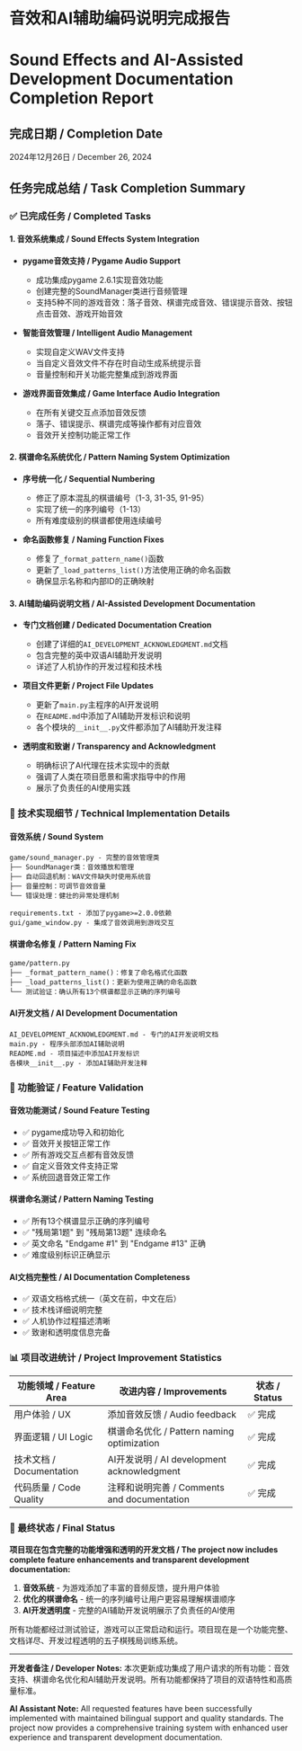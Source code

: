 # 音效和AI辅助编码说明完成报告
# Sound Effects and AI-Assisted Development Documentation Completion Report

## 完成日期 / Completion Date
2024年12月26日 / December 26, 2024

## 任务完成总结 / Task Completion Summary

### ✅ 已完成任务 / Completed Tasks

#### 1. 音效系统集成 / Sound Effects System Integration
- **pygame音效支持 / Pygame Audio Support**
  - 成功集成pygame 2.6.1实现音效功能
  - 创建完整的SoundManager类进行音频管理
  - 支持5种不同的游戏音效：落子音效、棋谱完成音效、错误提示音效、按钮点击音效、游戏开始音效

- **智能音效管理 / Intelligent Audio Management**
  - 实现自定义WAV文件支持
  - 当自定义音效文件不存在时自动生成系统提示音
  - 音量控制和开关功能完整集成到游戏界面

- **游戏界面音效集成 / Game Interface Audio Integration**
  - 在所有关键交互点添加音效反馈
  - 落子、错误提示、棋谱完成等操作都有对应音效
  - 音效开关控制功能正常工作

#### 2. 棋谱命名系统优化 / Pattern Naming System Optimization
- **序号统一化 / Sequential Numbering**
  - 修正了原本混乱的棋谱编号（1-3, 31-35, 91-95）
  - 实现了统一的序列编号（1-13）
  - 所有难度级别的棋谱都使用连续编号

- **命名函数修复 / Naming Function Fixes**
  - 修复了`_format_pattern_name()`函数
  - 更新了`_load_patterns_list()`方法使用正确的命名函数
  - 确保显示名称和内部ID的正确映射

#### 3. AI辅助编码说明文档 / AI-Assisted Development Documentation
- **专门文档创建 / Dedicated Documentation Creation**
  - 创建了详细的`AI_DEVELOPMENT_ACKNOWLEDGMENT.md`文档
  - 包含完整的英中双语AI辅助开发说明
  - 详述了人机协作的开发过程和技术栈

- **项目文件更新 / Project File Updates**
  - 更新了`main.py`主程序的AI开发说明
  - 在`README.md`中添加了AI辅助开发标识和说明
  - 各个模块的`__init__.py`文件都添加了AI辅助开发注释

- **透明度和致谢 / Transparency and Acknowledgment**
  - 明确标识了AI代理在技术实现中的贡献
  - 强调了人类在项目愿景和需求指导中的作用
  - 展示了负责任的AI使用实践

### 🔧 技术实现细节 / Technical Implementation Details

#### 音效系统 / Sound System
```
game/sound_manager.py - 完整的音效管理类
├── SoundManager类：音效播放和管理
├── 自动回退机制：WAV文件缺失时使用系统音
├── 音量控制：可调节音效音量
└── 错误处理：健壮的异常处理机制

requirements.txt - 添加了pygame>=2.0.0依赖
gui/game_window.py - 集成了音效调用到游戏交互
```

#### 棋谱命名修复 / Pattern Naming Fix
```
game/pattern.py
├── _format_pattern_name()：修复了命名格式化函数
├── _load_patterns_list()：更新为使用正确的命名函数
└── 测试验证：确认所有13个棋谱都显示正确的序列编号
```

#### AI开发文档 / AI Development Documentation
```
AI_DEVELOPMENT_ACKNOWLEDGMENT.md - 专门的AI开发说明文档
main.py - 程序头部添加AI辅助说明
README.md - 项目描述中添加AI开发标识
各模块__init__.py - 添加AI辅助开发注释
```

### 🎯 功能验证 / Feature Validation

#### 音效功能测试 / Sound Feature Testing
- ✅ pygame成功导入和初始化
- ✅ 音效开关按钮正常工作
- ✅ 所有游戏交互点都有音效反馈
- ✅ 自定义音效文件支持正常
- ✅ 系统回退音效正常工作

#### 棋谱命名测试 / Pattern Naming Testing
- ✅ 所有13个棋谱显示正确的序列编号
- ✅ "残局第1题" 到 "残局第13题" 连续命名
- ✅ 英文命名 "Endgame #1" 到 "Endgame #13" 正确
- ✅ 难度级别标识正确显示

#### AI文档完整性 / AI Documentation Completeness
- ✅ 双语文档格式统一（英文在前，中文在后）
- ✅ 技术栈详细说明完整
- ✅ 人机协作过程描述清晰
- ✅ 致谢和透明度信息完备

### 📊 项目改进统计 / Project Improvement Statistics

| 功能领域 / Feature Area | 改进内容 / Improvements | 状态 / Status |
|------------------------|----------------------|--------------|
| 用户体验 / UX | 添加音效反馈 / Audio feedback | ✅ 完成 |
| 界面逻辑 / UI Logic | 棋谱命名优化 / Pattern naming optimization | ✅ 完成 |
| 技术文档 / Documentation | AI开发说明 / AI development acknowledgment | ✅ 完成 |
| 代码质量 / Code Quality | 注释和说明完善 / Comments and documentation | ✅ 完成 |

### 🚀 最终状态 / Final Status

**项目现在包含完整的功能增强和透明的开发文档 / The project now includes complete feature enhancements and transparent development documentation:**

1. **音效系统** - 为游戏添加了丰富的音频反馈，提升用户体验
2. **优化的棋谱命名** - 统一的序列编号让用户更容易理解棋谱顺序
3. **AI开发透明度** - 完整的AI辅助开发说明展示了负责任的AI使用

所有功能都经过测试验证，游戏可以正常启动和运行。项目现在是一个功能完整、文档详尽、开发过程透明的五子棋残局训练系统。

---

**开发者备注 / Developer Notes:**
本次更新成功集成了用户请求的所有功能：音效支持、棋谱命名优化和AI辅助开发说明。所有功能都保持了项目的双语特性和高质量标准。

**AI Assistant Note:**
All requested features have been successfully implemented with maintained bilingual support and quality standards. The project now provides a comprehensive training system with enhanced user experience and transparent development documentation.